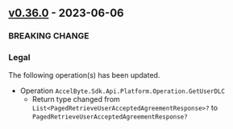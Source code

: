 <a name="v0.36.0"></a>
## [v0.36.0] - 2023-06-06

### BREAKING CHANGE

### Legal
The following operation(s) has been updated.
- Operation `AccelByte.Sdk.Api.Platform.Operation.GetUserDLC`
    - Return type changed from `List<PagedRetrieveUserAcceptedAgreementResponse>?` to `PagedRetrieveUserAcceptedAgreementResponse?`

[v0.36.0]: https://github.com/AccelByte/accelbyte-csharp-sdk/compare/v0.35.0...v0.36.0
